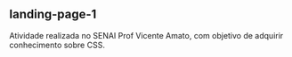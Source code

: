 ## landing-page-1

Atividade realizada no SENAI Prof Vicente Amato, com objetivo de adquirir conhecimento sobre CSS.

